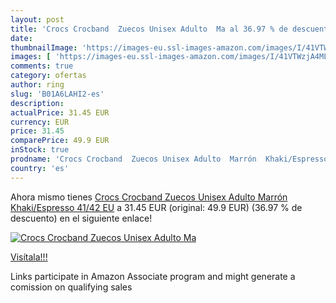 ```yaml
---
layout: post
title: 'Crocs Crocband  Zuecos Unisex Adulto  Ma al 36.97 % de descuento'
date: 
thumbnailImage: 'https://images-eu.ssl-images-amazon.com/images/I/41VTWzjA4ML._SL200_.jpg'
images: [ 'https://images-eu.ssl-images-amazon.com/images/I/41VTWzjA4ML._SL200_.jpg' ]
comments: true
category: ofertas
author: ring
slug: 'B01A6LAHI2-es'
description:
actualPrice: 31.45 EUR
currency: EUR
price: 31.45
comparePrice: 49.9 EUR
inStock: true
prodname: 'Crocs Crocband  Zuecos Unisex Adulto  Marrón  Khaki/Espresso   41/42 EU'
country: 'es'
---
```


Ahora mismo tienes [Crocs Crocband  Zuecos Unisex Adulto  Marrón  Khaki/Espresso   41/42 EU](https://www.amazon.es/dp/B01A6LAHI2/?tag=tolees-21) a 31.45 EUR (original: 49.9 EUR) (36.97 %  de descuento) en el siguiente enlace!

[![Crocs Crocband  Zuecos Unisex Adulto  Ma](https://images-eu.ssl-images-amazon.com/images/I/41VTWzjA4ML._SL200_.jpg)](https://www.amazon.es/dp/B01A6LAHI2/?tag=tolees-21)

[Visítala!!!](https://www.amazon.es/dp/B01A6LAHI2/?tag=tolees-21)

Links participate in Amazon Associate program and might generate a comission on qualifying sales
